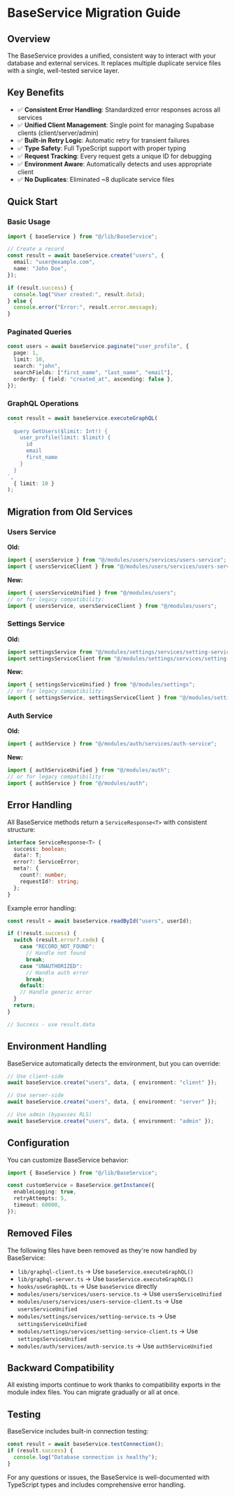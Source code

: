 # BaseService Migration Guide

## Overview

The BaseService provides a unified, consistent way to interact with your database and external services. It replaces multiple duplicate service files with a single, well-tested service layer.

## Key Benefits

- ✅ **Consistent Error Handling**: Standardized error responses across all services
- ✅ **Unified Client Management**: Single point for managing Supabase clients (client/server/admin)
- ✅ **Built-in Retry Logic**: Automatic retry for transient failures
- ✅ **Type Safety**: Full TypeScript support with proper typing
- ✅ **Request Tracking**: Every request gets a unique ID for debugging
- ✅ **Environment Aware**: Automatically detects and uses appropriate client
- ✅ **No Duplicates**: Eliminated ~8 duplicate service files

## Quick Start

### Basic Usage

```typescript
import { baseService } from "@/lib/BaseService";

// Create a record
const result = await baseService.create("users", {
  email: "user@example.com",
  name: "John Doe",
});

if (result.success) {
  console.log("User created:", result.data);
} else {
  console.error("Error:", result.error.message);
}
```

### Paginated Queries

```typescript
const users = await baseService.paginate("user_profile", {
  page: 1,
  limit: 10,
  search: "john",
  searchFields: ["first_name", "last_name", "email"],
  orderBy: { field: "created_at", ascending: false },
});
```

### GraphQL Operations

```typescript
const result = await baseService.executeGraphQL(
  `
  query GetUsers($limit: Int!) {
    user_profile(limit: $limit) {
      id
      email
      first_name
    }
  }
`,
  { limit: 10 }
);
```

## Migration from Old Services

### Users Service

**Old:**

```typescript
import { usersService } from "@/modules/users/services/users-service";
import { usersServiceClient } from "@/modules/users/services/users-service-client";
```

**New:**

```typescript
import { usersServiceUnified } from "@/modules/users";
// or for legacy compatibility:
import { usersService, usersServiceClient } from "@/modules/users";
```

### Settings Service

**Old:**

```typescript
import settingsService from "@/modules/settings/services/setting-service";
import settingsServiceClient from "@/modules/settings/services/setting-service-client";
```

**New:**

```typescript
import { settingsServiceUnified } from "@/modules/settings";
// or for legacy compatibility:
import { settingsService, settingsServiceClient } from "@/modules/settings";
```

### Auth Service

**Old:**

```typescript
import { authService } from "@/modules/auth/services/auth-service";
```

**New:**

```typescript
import { authServiceUnified } from "@/modules/auth";
// or for legacy compatibility:
import { authService } from "@/modules/auth";
```

## Error Handling

All BaseService methods return a `ServiceResponse<T>` with consistent structure:

```typescript
interface ServiceResponse<T> {
  success: boolean;
  data?: T;
  error?: ServiceError;
  meta?: {
    count?: number;
    requestId?: string;
  };
}
```

Example error handling:

```typescript
const result = await baseService.readById("users", userId);

if (!result.success) {
  switch (result.error?.code) {
    case "RECORD_NOT_FOUND":
      // Handle not found
      break;
    case "UNAUTHORIZED":
      // Handle auth error
      break;
    default:
    // Handle generic error
  }
  return;
}

// Success - use result.data
```

## Environment Handling

BaseService automatically detects the environment, but you can override:

```typescript
// Use client-side
await baseService.create("users", data, { environment: "client" });

// Use server-side
await baseService.create("users", data, { environment: "server" });

// Use admin (bypasses RLS)
await baseService.create("users", data, { environment: "admin" });
```

## Configuration

You can customize BaseService behavior:

```typescript
import { BaseService } from "@/lib/BaseService";

const customService = BaseService.getInstance({
  enableLogging: true,
  retryAttempts: 5,
  timeout: 60000,
});
```

## Removed Files

The following files have been removed as they're now handled by BaseService:

- `lib/graphql-client.ts` → Use `baseService.executeGraphQL()`
- `lib/graphql-server.ts` → Use `baseService.executeGraphQL()`
- `hooks/useGraphQL.ts` → Use `baseService` directly
- `modules/users/services/users-service.ts` → Use `usersServiceUnified`
- `modules/users/services/users-service-client.ts` → Use `usersServiceUnified`
- `modules/settings/services/setting-service.ts` → Use `settingsServiceUnified`
- `modules/settings/services/setting-service-client.ts` → Use `settingsServiceUnified`
- `modules/auth/services/auth-service.ts` → Use `authServiceUnified`

## Backward Compatibility

All existing imports continue to work thanks to compatibility exports in the module index files. You can migrate gradually or all at once.

## Testing

BaseService includes built-in connection testing:

```typescript
const result = await baseService.testConnection();
if (result.success) {
  console.log("Database connection is healthy");
}
```

For any questions or issues, the BaseService is well-documented with TypeScript types and includes comprehensive error handling.
